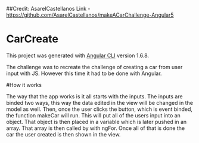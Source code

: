 ##Credit: AsarelCastellanos
Link - https://github.com/AsarelCastellanos/makeACarChallenge-Angular5

# CarCreate

This project was generated with [Angular CLI](https://github.com/angular/angular-cli) version 1.6.8.

The challenge was to recreate the challenge of creating a car from user input with JS. However this time it had to be done with Angular.

#How it works

The way that the app works is it all starts with the inputs. The inputs are binded two ways, this way the data edited in the view will be changed in the model as well. Then, once the user clicks the button, which is event binded, the function makeCar will run. This will put all of the users input into an object. That object is then placed in a variable which is later pushed in an array. That array is then called by with ngFor. Once all of that is done the car the user created is then shown in the view.

